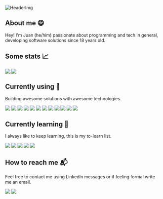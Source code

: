 ![HeaderImg](https://i.imgur.com/P7EXKqG.jpeg)

## About me 😄

Hey! I'm Juan (he/him) passionate about programming and tech in general, developing software solutions since 18 years old.

## Some stats 📈

<a href="https://github.com/anuraghazra/github-readme-stats">
  <img align="center" src="https://github-readme-stats.vercel.app/api?username=angarita-dev&show_icons=true&include_all_commits=true&hide=stars" />
</a>
<a href="https://github.com/anuraghazra/convoychat">
  <img align="center" src="https://github-readme-stats.vercel.app/api/top-langs/?username=angarita-dev&layout=compact" />
</a>

## Currently using 🔧
Building awesome solutions with awesome technologies.

![](https://img.shields.io/badge/OS-Linux-informational?style=flat&logo=Linux&logoColor=white&color=FCC624)
![](https://img.shields.io/badge/Editor-Vim-informational?style=flat&logo=Vim&logoColor=white&color=019733)
![](https://img.shields.io/badge/Code-JavaScript-informational?style=flat&logo=JavaScript&logoColor=white&color=F7DF1E)
![](https://img.shields.io/badge/Code-Ruby-informational?style=flat&logo=Ruby&logoColor=white&color=CC342D)
![](https://img.shields.io/badge/Code-Ruby%20on%20Rails-informational?style=flat&logo=Ruby-on-rails&logoColor=white&color=CC0000)
![](https://img.shields.io/badge/Code-React-informational?style=flat&logo=React&logoColor=white&color=61DAFB)
![](https://img.shields.io/badge/Code-Redux-informational?style=flat&logo=Redux&logoColor=white&color=764ABC)
![](https://img.shields.io/badge/Shell-Oh%20My%20Zsh-informational?style=flat&logo=gnu-bash&logoColor=white&color=75ffac)
![](https://img.shields.io/badge/Tools-Heroku-informational?style=flat&logo=heroku&logoColor=white&color=430098)
![](https://img.shields.io/badge/Tools-Postman-informational?style=flat&logo=postman&logoColor=white&color=FF6C37)
![](https://img.shields.io/badge/Tools-MongoDB-informational?style=flat&logo=mongodb&logoColor=white&color=47A248)
![](https://img.shields.io/badge/Tools-Postgresql-informational?style=flat&logo=postgresql&logoColor=white&color=336791)

## Currently learning 📖
I always like to keep learning, this is my to-learn list.

![](https://img.shields.io/badge/Code-GraphQL-informational?style=flat&logo=graphql&logoColor=white&color=E10098)
![](https://img.shields.io/badge/Code-Kubernetes-informational?style=flat&logo=kubernetes&logoColor=white&color=326CE5)
![](https://img.shields.io/badge/Code-Node.js-informational?style=flat&logo=node.js&logoColor=white&color=339933)
![](https://img.shields.io/badge/Code-Deno-informational?style=flat&logo=deno&logoColor=white&color=000)
![](https://img.shields.io/badge/Code-Rust-informational?style=flat&logo=rust&logoColor=white&color=000000)

## How to reach me 📬
Feel free to contact me using LinkedIn messages or if feeling formal write me an email.

![](https://img.shields.io/badge/Lets%20connect-informational?style=flat&logo=linkedin&logoColor=white&link=https://www.linkedin.com/in/juan-manuel-escobar-angarita-643593186/)
![](https://img.shields.io/badge/-Email%20me-informational?style=flat&color=D14836&logo=gmail&logoColor=white&url=mailto:angarita.dev@gmail.com)
